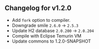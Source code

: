## Changelog for v1.2.0

+ Add `fork` option to compiler.
+ Downgrade smile `2.6.0` -> `2.5.3`
+ Update H2 database `2.0.200` -> `2.0.204`
+ Compile with Eclipse Temurin VM
+ Update commons to 1.2.0-SNAPSHOT
